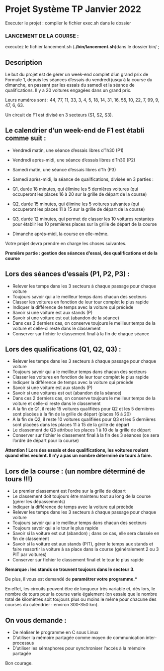 # Projet Système TP Janvier 2022

Executer le projet : compiler le fichier exec.sh dans le dossier

### LANCEMENT DE LA COURSE :

executez le fichier lancement.sh (**./bin/lancement.sh**)dans le dossier bin/ ;

## Description

Le but du projet est de gérer un week-end complet d’un grand prix de Formule 1,
depuis les séances d’essais du vendredi jusqu’à la course du dimanche, en
passant par les essais du samedi et la séance de qualifications. Il y a 20
voitures engagées dans un grand prix.

Leurs numéros sont : 44, 77, 11, 33, 3, 4, 5, 18, 14, 31, 16, 55, 10, 22, 7, 99,
9, 47, 6, 63.

Un circuit de F1 est divisé en 3 secteurs (S1, S2, S3).

## Le calendrier d’un week-end de F1 est établi comme suit :

- Vendredi matin, une séance d’essais libres d’1h30 (P1)
- Vendredi après-midi, une séance d’essais libres d’1h30 (P2)
- Samedi matin, une séance d’essais libres d’1h (P3)
- Samedi après-midi, la séance de qualifications, divisée en 3 parties :

- Q1, durée 18 minutes, qui élimine les 5 dernières voitures (qui occuperont les
  places 16 à 20 sur la grille de départ de la course)
- Q2, durée 15 minutes, qui élimine les 5 voitures suivantes (qui occuperont les
  places 11 à 15 sur la grille de départ de la course)
- Q3, durée 12 minutes, qui permet de classer les 10 voitures restantes pour
  établir les 10 premières places sur la grille de départ de la course
- Dimanche après-midi, la course en elle-même.

Votre projet devra prendre en charge les choses suivantes.

**Première partie : gestion des séances d’essai, des qualifications et de la
course**

## Lors des séances d’essais (P1, P2, P3) :

- Relever les temps dans les 3 secteurs à chaque passage pour chaque voiture
- Toujours savoir qui a le meilleur temps dans chacun des secteurs
- Classer les voitures en fonction de leur tour complet le plus rapide
- Indiquer la différence de temps avec la voiture qui précède
- Savoir si une voiture est aux stands (P)
- Savoir si une voiture est out (abandon de la séance)
- Dans ces 2 derniers cas, on conserve toujours le meilleur temps de la voiture
  et celle-ci reste dans le classement
- Conserver sur fichier le classement final à la fin de chaque séance

## Lors des qualifications (Q1, Q2, Q3) :

- Relever les temps dans les 3 secteurs à chaque passage pour chaque voiture
- Toujours savoir qui a le meilleur temps dans chacun des secteurs
- Classer les voitures en fonction de leur tour complet le plus rapide
- Indiquer la différence de temps avec la voiture qui précède
- Savoir si une voiture est aux stands (P)
- Savoir si une voitures est out (abandon de la séance)
- Dans ces 2 derniers cas, on conserve toujours le meilleur temps de la voiture
  et celle-ci reste dans le classement
- A la fin de Q1, il reste 15 voitures qualifiées pour Q2 et les 5 dernières
  sont placées à la fin de la grille de départ (places 16 à 20)
- A la fin de Q2, il reste 10 voitures qualifiées pour Q3 et les 5 dernières
  sont placées dans les places 11 à 15 de la grille de départ
- Le classement de Q3 attribue les places 1 à 10 de la grille de départ
- Conserver sur fichier le classement final à la fin des 3 séances (ce sera
  l’ordre de départ pour la course)

**Attention ! Lors des essais et des qualifications, les voitures roulent quand
elles veulent. Il n’y a pas un nombre déterminé de tours à faire.**

## Lors de la course : (un nombre déterminé de tours !!!)

- Le premier classement est l’ordre sur la grille de départ
- Le classement doit toujours être maintenu tout au long de la course (gérer les
  dépassements)
- Indiquer la différence de temps avec la voiture qui précède
- Relever les temps dans les 3 secteurs à chaque passage pour chaque voiture
- Toujours savoir qui a le meilleur temps dans chacun des secteurs
- Toujours savoir qui a le tour le plus rapide
- Savoir si la voiture est out (abandon) ; dans ce cas, elle sera classée en fin
  de classement
- Savoir si la voiture est aux stands (PIT), gérer le temps aux stands et faire
  ressortir la voiture à sa place dans la course (généralement 2 ou 3 PIT par
  voitures)
- Conserver sur fichier le classement final et le tour le plus rapide

**Remarque : les stands se trouvent toujours dans le secteur 3.**

De plus, il vous est demandé de **paramétrer votre programme.\***

En effet, les circuits peuvent être de longueur très variable et, dès lors, le
nombre de tours pour la course varie également (on essaie que le nombre total de
kilomètres soit toujours plus ou moins le même pour chacune des courses du
calendrier : environ 300-350 km).

## On vous demande :

- De réaliser le programme en C sous Linux
- D’utiliser la mémoire partagée comme moyen de communication inter-processus
- D’utiliser les sémaphores pour synchroniser l’accès à la mémoire partagée

Bon courage.
